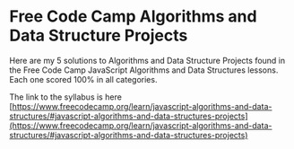 # Free Code Camp Algorithms and Data Structure Projects
Here are my 5 solutions to Algorithms and Data Structure Projects found in the Free Code Camp JavaScript Algorithms and Data Structures lessons. Each one scored 100% in all categories.

The link to the syllabus is here [https://www.freecodecamp.org/learn/javascript-algorithms-and-data-structures/#javascript-algorithms-and-data-structures-projects](https://www.freecodecamp.org/learn/javascript-algorithms-and-data-structures/#javascript-algorithms-and-data-structures-projects)